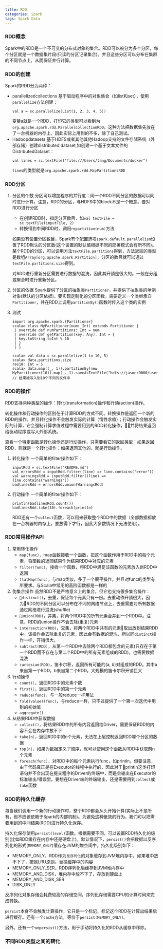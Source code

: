 ```yaml
---
title: RDD
categories: Spark
tags: Spark Data
---
```


### RDD概念
Spark中的RDD是一个不可变的分布式对象的集合。RDD可以被分为多个分区，每个分区就是一个数据集片段(只读的分区记录集合)。并且这些分区可以分布在集群的不同节点上，从而保证并行计算。

### RDD的创建
Spark的RDD分为两种：
* parallelizedcollections
	基于驱动程序中的对象集合（如list和set），使用`parallelize`方法创建：
	```
	val a = sc.parallelize(List(1, 2, 3, 4, 5))
	```
	变量a就是一个RDD，打印它的类型可以看到为`org.apache.spark.rdd.ParallelCollectionRDD`。这种方法把数据集先放在了一台机器的内存上，因此实际上用到的不多，除了自己测试。
* Hadoopdatasets
	基于HDFS或者其他其他Hadoop支持的文件存储系统（外部存储）创建distributed dataset,如创建一个基于文本文件的DistributedDataset：
	```
	val lines = sc.textFile("file:///Users/tang/Documents/docker")
	```
	`lines`的类型就是`org.apache.spark.rdd.MapPartitionsRDD`

### RDD分区
1. 分区的个数
分区可以增加程序的并行度：同一个RDD不同分区的数据可以同时进行计算。注意，RDD的分区，与HDFS中的block不是一个概念。要对RDD进行分区
	- 在创建RDD时，指定分区数目，如`val textFile = sc.textFile(inputFile, 2)`
	- 转换得到中间RDD时，调用`repartition(num)`方法

	如果没有设置分区数目，Spark有个配置选项`spark.default.parallelism`设置了RDD默认的分区数(这个设置的默认值根据不同的部署模式会有所不同)。某个RDD的分区，可以调用方法`textFile.partitions`得到，方法返回的类型是数组`Array[org.apache.spark.Partition]`，分区的数目就可以通过`textFile.partitions.size`得到。

	对RDD进行重新分区需要进行数据的混洗，因此其开销是很大的。一般在分组或聚合时进行重新分区。
2. 分区的依据
Spark提供了分区的抽象类`Partitioner`，并提供了抽象类的单例对象(默认的分区依据)。要实现定制化的分区函数，需要定义一个类继承自`Partitioner`，并在RDD上调用`partitionBy()`函数时传入这个类的实例

3. 测试
	```
	import org.apache.spark.{Partitioner}
	scala> class MyPartitioner(num: Int) extends Partitioner {
     | override def numPartitions: Int = num
     | override def getPartition(key: Any): Int = {
     | key.toString.toInt % 10
     | }
     | }

	scala> val data = sc.parallelize(1 to 10, 5)
	scala> data.partitions.size
	res18: Int = 5
	scala> data.map((_, 1)).partitionBy(new MyPartitioner(10)).map(_._1).saveAsTextFile("hdfs://jason:9000/user/tang/output")
	// 结果被写入到10个不同的文件中
	```

### RDD的操作
RDD支持两种类型的操作：转化(transformation)操作和行动(action)操作。

转化操作和行动操作的区别在于计算RDD的方式不同。转换操作是返回一个新的RDD的操作，并且转化操作不会触发实际的计算（惰性求值）；行动操作会触发实际的计算，它会强制计算求值过程中需要用到的RDD转化操作，并将结果返回给驱动程序或写入外部系统。

查看一个特定函数是转化操作还是行动操作，只需要看它的返回类型：如果返回RDD，则就是一个转化操作；如果返回其他的，就是行动操作。

1. 转化操作
	一个简单的filter操作如下：
	```
	inputRdd = sc.textFile("README.md")
	val errorsRdd = inputRdd.filter((line) => line.contains("error"))
	val warningsRdd = inputRdd.filter((line) => line.contains("warnings"))
	badlinesRdd = errorsRdd.union(WarningsRdd)
	```
2. 行动操作
	一个简单的filter操作如下：
	```
	println(badlinesRdd.count())
	badlinesRdd.take(10).foreach(println)
	```
	RDD还有一个`collect`函数，可以用来获取整个RDD中的数据（全部数据都放在一台机器的内存上，要放得下才行，因此大多数情况下无法使用）。

### RDD常用操作API
1. 常用转化操作
	- `map(func)`，map函数接收一个函数，把这个函数作用于RDD中的每个元素，将函数的返回结果作为结果RDD中对应的元素
	- `filter(func)`，接收一个函数，将RDD中满足该函数的元素放入新RDD中返回
	- `flatMap(func)`，与map类似，多了一个展平操作。并且对func的类型有所要求。与Scala中常用的高阶函数都是一样的
2. 伪集合操作
	虽然RDD不是严格意义上的集合，但它也支持很多集合操作：
	- `distinct()`，去重，保证每个元素只有一份。去重动作开销很大，因为RDD的不同分区可以分布在不同的网络节点上，去重需要对所有数据通过网络进行混洗(shuflle)
	- `union(RDD)`，并集，将两个RDD中的所有元素合并到一个RDD中。注意，RDD的union操作不会去除(重复)元素
	- `intersection(RDD)`，交集，将两个RDD中共有的元素取出放到结果RDD中。该操作会去除重复的元素，因此会有数据的混洗，所以同`distinct`操作一样，开销很大。
	- `subtract(RDD)`，从第一个RDD中去除两个RDD都包含的元素(只存在于第一个RDD而不存在与第二个RDD中的所有元素组成的RDD)。也需要数据混洗
	- `cartesian(RDD)`，笛卡尔积，返回所有可能的(a, b)对组成的RDD。其中a来自第一个RDD，b来自第二个RDD。大规模的笛卡尔积开销巨大
3. 行动操作
	- `count()`，返回RDD中的元素个数
	- `first()`，返回RDD中的第一个元素
	- `reduce(func)`，与一般reduce一样用法
	- `fold(value)(func)`，与reduce一样，只不过提供了一个第一次迭代中用到的初始值
	- `aggregate()`
4. 从结果RDD中获取数据
	- `collect()`，将结果RDD中的所有内容返回给Driver，需要保证RDD的内容不会在内存中放不下
	- `take(n)`，返回RDD中的n个元素，无法在上层控制返回RDD哪个分区的数据
	- `top(n)`，如果为数据定义了顺序，就可以使用这个函数从RDD中获取前n个元素
	- `foreach(func)`，对RDD中的每个元素执行func，如println。但要注意，由于代码真正是在Executor的线程中执行的，因此对于println这类打印语句并不会出现在提交程序的Driver的终端中，而是会输出在Executor的标准输出/错误里。要想在Driver端的终端输出，还是需要用到`collect`或`take`函数

### RDD的持久化缓存
每当我们调用一个新的行动操作时，整个RDD都会从头开始计算(实际上不是所有，但不应该依赖于Spark的内部机制)。为避免这种低效的行为，我们可以把需要用到的中间结果(RDD)进行持久化保存。

持久化保存使用`persist(level)`函数。根据需要不同，可以设置RDD持久化的级别(比如RDD缓存在内存中还是硬盘上)。默认情况下，`persist()`会把数据以反序列化的形式(`MEMORY_ONLY`)缓存在JVM的堆空间中。持久化级别如下：
- MEMORY_ONLY，RDD作为`反序列化`的对象缓存到JVM堆内存中。如果堆中放不下了，按照LRU原则，替换缓存中的内容
- MEMORY_ONLY_SER，RDD序列化后缓存到JVM堆内存中
- MEMORY_AND_DISK，堆内存中放不下了，存放到硬盘上
- MEMORY_AND_DISK_SER
- DISK_ONLY

反序列化对象存储会耗费较高的存储空间，序列化存储需要CPU的计算时间来完成转换。

`persist`本身不会触发计算操作，它只是一个标记，标记这个RDD在计算出结果后进行缓存。还有一个`cache`方法，等价于`persist(MEMORY_ONLY)`。

另外，还有一个`unpersist()`方法，用于手动将持久化的RDD从缓存中移除。

### 不同RDD类型之间的转化
